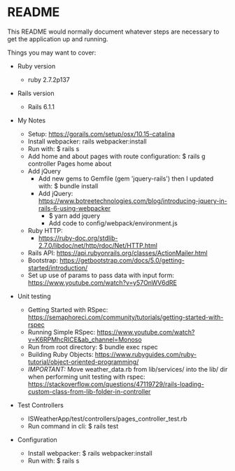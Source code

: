 # README

This README would normally document whatever steps are necessary to get the
application up and running.

Things you may want to cover:

* Ruby version
  - ruby 2.7.2p137

* Rails version
  - Rails 6.1.1

* My Notes
  - Setup: https://gorails.com/setup/osx/10.15-catalina
  - Install webpacker: rails webpacker:install
  - Run with: $ rails s
  - Add home and about pages with route configuration: $ rails g controller Pages home about
  - Add jQuery
    - Add new gems to Gemfile (gem 'jquery-rails') then I updated with: $ bundle install
    - Add jQuery: https://www.botreetechnologies.com/blog/introducing-jquery-in-rails-6-using-webpacker
      - $ yarn add jquery
      - Add code to config/webpack/environment.js
  - Ruby HTTP:
    - https://ruby-doc.org/stdlib-2.7.0/libdoc/net/http/rdoc/Net/HTTP.html
  - Rails API: https://api.rubyonrails.org/classes/ActionMailer.html
  - Bootstrap: https://getbootstrap.com/docs/5.0/getting-started/introduction/
  - Set up use of params to pass data with input form: https://www.youtube.com/watch?v=y57OnWV6dRE


* Unit testing
  - Getting Started with RSpec: https://semaphoreci.com/community/tutorials/getting-started-with-rspec
  - Running Simple RSpec: https://www.youtube.com/watch?v=K6RPMhcRICE&ab_channel=Monoso
  - Run from root directory: $ bundle exec rspec
  - Building Ruby Objects: https://www.rubyguides.com/ruby-tutorial/object-oriented-programming/
  - *IMPORTANT:* Move weather_data.rb from lib/services/ into the lib/ dir when performing unit testing with rspec: https://stackoverflow.com/questions/47119729/rails-loading-custom-class-from-lib-folder-in-controller


* Test Controllers
  - ISWeatherApp/test/controllers/pages_controller_test.rb
  - Run command in cli: $ rails test


* Configuration
  - Install webpacker: $ rails webpacker:install
  - Run with: $ rails s
